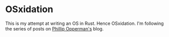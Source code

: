 # OSxidation

This is my attempt at writing an OS in Rust. Hence OSxidation.
I'm following the series of posts on 
[Phillip Opperman's](http://os.phil-opp.com) blog.
